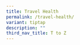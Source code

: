 ```yaml
---
title: Travel Health
permalink: /travel-health/
variant: tiptap
description: ""
third_nav_title: T to Z
---
```


